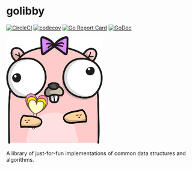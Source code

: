 # golibby

[![CircleCI](https://circleci.com/gh/danrl/golibby/tree/master.svg?style=svg)](https://circleci.com/gh/danrl/golibby/tree/master)
[![codecov](https://codecov.io/gh/danrl/golibby/branch/master/graph/badge.svg)](https://codecov.io/gh/danrl/golibby)
[![Go Report Card](https://goreportcard.com/badge/github.com/danrl/golibby)](https://goreportcard.com/report/github.com/danrl/golibby)
[![GoDoc](https://godoc.org/github.com/danrl/golibby?status.svg)](https://godoc.org/github.com/danrl/golibby)

![Libby](_/libby.png)

A library of just-for-fun implementations of common data structures and
algorithms.

